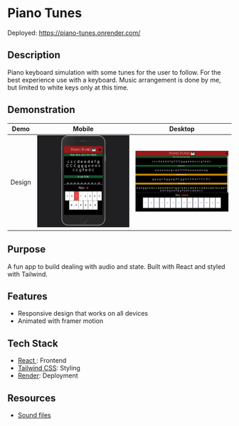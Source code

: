 # Piano Tunes
Deployed: https://piano-tunes.onrender.com/

## Description
Piano keyboard simulation with some tunes for the user to follow. For the best experience use with a keyboard. Music arrangement is done by me, but limited to white keys only at this time.

## Demonstration

| Demo | Mobile | Desktop |
| ----------- | ----------- | ----------- |
| Design | <img src="https://github.com/0xBN/gif_pub/blob/main/pianoTunes/mobile.gif?raw=true" width="250px"/> | <img src="https://github.com/0xBN/gif_pub/blob/main/pianoTunes/desktop.gif?raw=true" width="250px"/> |


## Purpose
A fun app to build dealing with audio and state. Built with React and styled with Tailwind.

## Features
- Responsive design that works on all devices
- Animated with framer motion


## Tech Stack
- [ React ](https://github.com/facebook/create-react-app): Frontend
- [ Tailwind CSS](https://tailwindcss.com/): Styling
- [Render](https://render.com/): Deployment

## Resources
- [ Sound files ](https://www.reddit.com/r/piano/comments/3u6ke7/heres_some_midi_and_mp3_files_for_individual/)